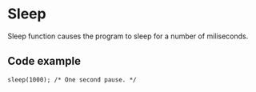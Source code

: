# Sleep

Sleep function causes the program to sleep for a number of miliseconds.

## Code example
```
sleep(1000); /* One second pause. */
```
